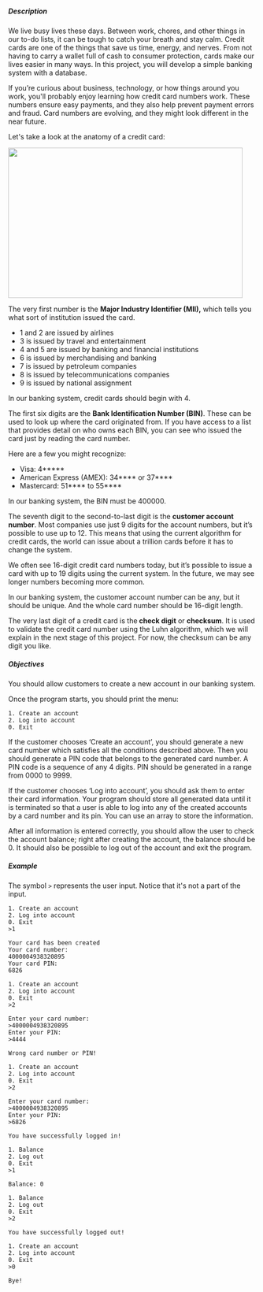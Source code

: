 <h5>Description</h5>

<p>We live busy lives these days. Between work, chores, and other things in our to-do lists, it can be tough to catch your breath and stay calm. Credit cards are one of the things that save us time, energy, and nerves. From not having to carry a wallet full of cash to consumer protection, cards make our lives easier in many ways. In this project, you will develop a simple banking system with a database.</p>

<p>If you’re curious about business, technology, or how things around you work, you'll probably enjoy learning how credit card numbers work. These numbers ensure easy payments, and they also help prevent payment errors and fraud. Card numbers are evolving, and they might look different in the near future.</p>

<p>Let's take a look at the anatomy of a credit card:</p>

<p><img alt="" height="305" name="2 (3).svg" src="https://ucarecdn.com/af8e3d06-b62f-4253-955f-1bfddd918ff3/" width="476"></p>

<p>The very first number is the <strong>Major Industry Identifier (MII),</strong> which tells you what sort of institution issued the card.</p>

<ul>
	<li>1 and 2 are issued by airlines</li>
	<li>3 is issued by travel and entertainment</li>
	<li>4 and 5 are issued by banking and financial institutions</li>
	<li>6 is issued by merchandising and banking</li>
	<li>7 is issued by petroleum companies</li>
	<li>8 is issued by telecommunications companies</li>
	<li>9 is issued by national assignment</li>
</ul>

<p>In our banking system, credit cards should begin with 4.</p>

<p>The first six digits are the <strong>Bank Identification Number (BIN)</strong>. These can be used to look up where the card originated from. If you have access to a list that provides detail on who owns each BIN, you can see who issued the card just by reading the card number.</p>

<p>Here are a few you might recognize:</p>

<ul>
	<li>Visa: 4*****</li>
	<li>American Express (AMEX): 34**** or 37****</li>
	<li>Mastercard: 51**** to 55****</li>
</ul>

<p>In our banking system, the BIN must be 400000.</p>

<p>The seventh digit to the second-to-last digit is the <strong>customer account number</strong>. Most companies use just 9 digits for the account numbers, but it’s possible to use up to 12. This means that using the current algorithm for credit cards, the world can issue about a trillion cards before it has to change the system.</p>

<p>We often see 16-digit credit card numbers today, but it’s possible to issue a card with up to 19 digits using the current system. In the future, we may see longer numbers becoming more common.</p>

<p>In our banking system, the customer account number<strong> </strong>can be any, but it should be unique. And the whole card number should be 16-digit length.</p>

<p>The very last digit of a credit card is the<strong> check digit</strong> or <strong>checksum</strong>. It is used to validate the credit card number using the Luhn algorithm, which we will explain in the next stage of this project. For now, the checksum can be any digit you like.</p>

<h5>Objectives</h5>

<p>You should allow customers to create a new account in our banking system.</p>

<p>Once the program starts, you should print the menu: </p>

<pre><code class="language-no-highlight">1. Create an account
2. Log into account
0. Exit</code></pre>

<p>If the customer chooses ‘Create an account’, you should generate a new card number which satisfies all the conditions described above. Then you should generate a PIN code that belongs to the generated card number. A PIN code is a sequence of any 4 digits. PIN should be generated in a range from 0000 to 9999.</p>

<p>If the customer chooses ‘Log into account’, you should ask them to enter their card information. Your program should store all generated data until it is terminated so that a user is able to log into any of the created accounts by a card number and its pin. You can use an array to store the information.</p>

<p>After all information is entered correctly, you should allow the user to check the account balance; right after creating the account, the balance should be 0. It should also be possible to log out of the account and exit the program.</p>

<h5>Example</h5>

<p>The symbol <code class="java">&gt;</code> represents the user input. Notice that it's not a part of the input.</p>

<pre><code class="language-no-highlight">1. Create an account
2. Log into account
0. Exit
&gt;1

Your card has been created
Your card number:
4000004938320895
Your card PIN:
6826

1. Create an account
2. Log into account
0. Exit
&gt;2

Enter your card number:
&gt;4000004938320895
Enter your PIN:
&gt;4444

Wrong card number or PIN!

1. Create an account
2. Log into account
0. Exit
&gt;2

Enter your card number:
&gt;4000004938320895
Enter your PIN:
&gt;6826

You have successfully logged in!

1. Balance
2. Log out
0. Exit
&gt;1

Balance: 0

1. Balance
2. Log out
0. Exit
&gt;2

You have successfully logged out!

1. Create an account
2. Log into account
0. Exit
&gt;0

Bye!
</code></pre>
